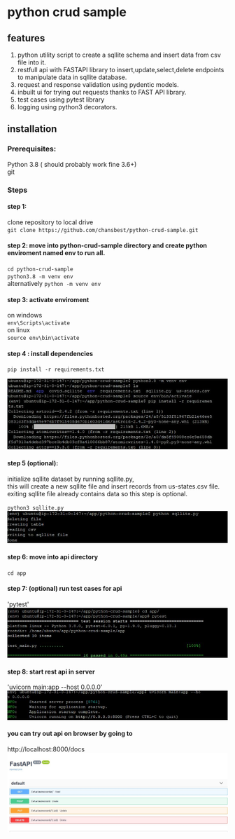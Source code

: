# python crud sample

## features <br>
1. python utility script to create a sqllite schema and insert data from csv file into it.
2. restfull api with FASTAPI library to insert,update,select,delete endpoints to manipulate data in sqllite database.
3. request and response validation using pydentic models.
4. inbuilt ui for trying out requests thanks to FAST API library.
5. test cases using pytest library
6. logging using python3 decorators.
 
 

## installation 
### Prerequisites:
 Python 3.8 ( should probably work fine 3.6+)<br>
 git<br>

### Steps
 ####  step 1: <br>
clone repository to local drive <br>
`git clone https://github.com/chansbest/python-crud-sample.git`

 ####  step 2: move into python-crud-sample directory and create python enviroment named env to run all. <br>
`cd python-crud-sample` <br>
`python3.8 -m venv env`  <br>
alternatively `python -m venv env`  <br>



 ####  step 3: activate enviroment
on windows<br>
`env\Scripts\activate`<br>
on linux<br>
`source env\bin\activate`<br>


 ####  step 4 : install dependencies <br>
`pip install -r requirements.txt` <br>

![creating env!](/assets/images/env_creation.JPG  "creating env")

 ####  step 5 (optional):
initialize sqllite dataset by running sqllite.py,<br>
this will create a new sqllite file and insert records from us-states.csv file.<br>
exiting sqllite file already contains data so this step is optional.<br>

`python3 sqllite.py`<br>
![creating sqllite!](/assets/images/sqllite.JPG  "sqllite")

 #### step 6: move into api directory<br>
`cd app`

 #### step 7: (optional)  run test cases for api<br>
'pytest'<br>
![test cases!](/assets/images/testcases.JPG  "test cases")

 #### step 8: start rest api in server<br>
 'uvicorn main:app --host 0.0.0.0'<br>
![run api!](/assets/images/runningapi.JPG  "run api")


 #### you can try out api on browser by going to <br>
http://localhost:8000/docs
![try!](/assets/images/trying.JPG  "try")



